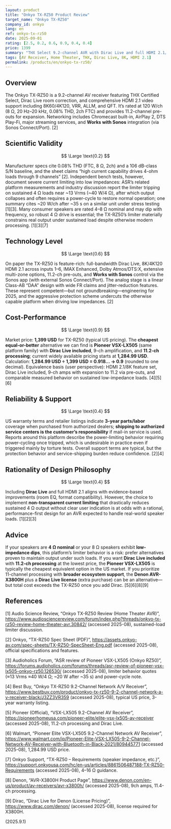 ```yaml
---
layout: product
title: "Onkyo TX-RZ50 Product Review"
target_name: "Onkyo TX-RZ50"
company_id: onkyo
lang: en
ref: onkyo-tx-rz50
date: 2025-09-01
rating: [2.5, 0.2, 0.6, 0.9, 0.4, 0.4]
price: 1399
summary: "THX Select 9.2-channel AVR with Dirac Live and full HDMI 2.1/8K support; however, bench tests show aggressive 4-ohm power limiting that materially reduces real output under sustained load"
tags: [AV Receiver, Home Theater, THX, Dirac Live, 8K, HDMI 2.1]
permalink: /products/en/onkyo-tx-rz50/
---
```


## Overview

The Onkyo TX-RZ50 is a 9.2-channel AV receiver featuring THX Certified Select, Dirac Live room correction, and comprehensive HDMI 2.1 video support including 8K60/4K120, VRR, ALLM, and QFT. It’s rated at 120 W/ch (8 Ω, 20 Hz–20 kHz, 0.08% THD, 2ch FTC) and provides 11.2-channel pre-outs for expansion. Networking includes Chromecast built-in, AirPlay 2, DTS Play-Fi, major streaming services, and **Works with Sonos** integration (via Sonos Connect/Port). [2]

## Scientific Validity

$$ \Large \text{0.2} $$

Manufacturer specs cite 0.08% THD (FTC, 8 Ω, 2ch) and a 106 dB-class S/N baseline, and the sheet claims “high current capability drives 4-ohm loads through 9 channels” [2]. Independent bench tests, however, document severe current limiting into low impedances: ASR’s related platform measurements and industry discussion report the limiter tripping on sustained 4 Ω loads near ~13 Vrms (~40 W/4 Ω), after which output collapses and often requires a power-cycle to restore normal operation; one summary cites ~20 W/ch after ~35 s on a similar unit under stress testing [1][3]. Many consumer speakers are rated 4–8 Ω nominal and may dip with frequency, so robust 4 Ω drive is essential; the TX-RZ50’s limiter materially constrains real output under sustained load despite otherwise modern processing. [1][3][7]

## Technology Level

$$ \Large \text{0.6} $$

On paper the TX-RZ50 is feature-rich: full-bandwidth Dirac Live, 8K/4K120 HDMI 2.1 across inputs 1–6, IMAX Enhanced, Dolby Atmos/DTS:X, extensive multi-zone options, 11.2-ch pre-outs, and **Works with Sonos** control via the Sonos app (with external Sonos Connect/Port). The analog stage is a linear Class-AB “DAA” design with wide FR claims and jitter-reduction features. These represent competent—but not groundbreaking—engineering for 2025, and the aggressive protection scheme undercuts the otherwise capable platform when driving low impedances. [2]

## Cost-Performance

$$ \Large \text{0.9} $$

Market price: **1,399 USD** for TX-RZ50 (typical US pricing). The **cheapest equal-or-better** alternative we can find is **Pioneer VSX-LX505** (same platform family) with **Dirac Live included**, 9-ch amplification, and **11.2-ch processing**; current widely available pricing starts at **1,284.99 USD**. Calculation: **1,284.99 USD ÷ 1,399 USD = 0.918… → 0.9** (rounded to one decimal). Equivalence basis (user perspective): HDMI 2.1/8K feature set, Dirac Live included, 9-ch amps with expansion to 11.2 via pre-outs, and comparable measured behavior on sustained low-impedance loads. [4][5][6]

## Reliability & Support

$$ \Large \text{0.4} $$

US warranty terms and retailer listings indicate **3-year parts/labor** coverage when purchased from authorized dealers; **shipping to authorized service centers is the customer’s responsibility** if mail-in service is used. Reports around this platform describe the power-limiting behavior requiring power-cycling once tripped, which is undesirable in practice even if triggered mainly by torture tests. Overall support terms are typical, but the protection behavior and service-shipping burden reduce confidence. [2][4]

## Rationality of Design Philosophy

$$ \Large \text{0.4} $$

Including **Dirac Live** and full HDMI 2.1 aligns with evidence-based improvements (room EQ, format compatibility). However, the choice to implement **non-transparent current limiting** that drastically reduces sustained 4 Ω output without clear user indication is at odds with a rational, performance-first design for an AVR expected to handle real-world speaker loads. [1][2][3]

## Advice

If your speakers are **4 Ω nominal** or your 8 Ω speakers exhibit **low-impedance dips**, this platform’s limiter behavior is a risk: prefer alternatives proven to maintain output under such loads. If you want **Dirac Live included** with **11.2-ch processing** at the lowest price, the **Pioneer VSX-LX505** is typically the cheapest equivalent option in the US market. If you prioritize 11-channel processing with **broader ecosystem support**, the **Denon AVR-X3800H** plus a **Dirac Live license** (extra purchase) can be an alternative—but total cost exceeds the TX-RZ50 once you add Dirac. [5][6][8][9]

## References

[1] Audio Science Review, “Onkyo TX-RZ50 Review (Home Theater AVR)”, https://www.audiosciencereview.com/forum/index.php?threads/onkyo-tx-rz50-review-home-theater-avr.30842/ (accessed 2025-08), sustained-load limiter discussion.

[2] Onkyo, “TX-RZ50 Spec Sheet (PDF)”, https://assets.onkyo-av.com/spec-sheets/TX-RZ50-SpecSheet-Eng.pdf (accessed 2025-08), official specifications and features.

[3] Audioholics Forum, “ASR review of Pioneer VSX-LX505 (Onkyo RZ50)”, https://forums.audioholics.com/forums/threads/asr-review-of-pioneer-vsx-lx505-onkyo-rz50.126530/ (accessed 2025-08), limiter behavior quotes (≈13 Vrms ≈40 W/4 Ω; ~20 W after ~35 s) and power-cycle note.

[4] Best Buy, “Onkyo TX-RZ50 9.2-Channel Network A/V Receiver”, https://www.bestbuy.com/product/onkyo-tx-rz50-9-2-channel-network-a-v-receiver-black/J3ZZ3VR359 (accessed 2025-08), typical US price, 3-year warranty listing.

[5] Pioneer (Official), “VSX-LX505 9.2-Channel AV Receiver”, https://pioneerhomeusa.com/pioneer-elite/elite-vsx-lx505-av-receiver (accessed 2025-08), 11.2-ch processing and Dirac Live.

[6] Walmart, “Pioneer Elite VSX-LX505 9.2-Channel Network AV Receiver”, https://www.walmart.com/ip/Pioneer-Elite-VSX-LX505-9-2-Channel-Network-AV-Receiver-with-Bluetooth-in-Black-2021/809445771 (accessed 2025-08), 1,284.99 USD price.

[7] Onkyo Support, “TX-RZ50 – Requirements (speaker impedance, etc.)”, https://support.onkyousa.com/hc/en-us/articles/8861506487188-TX-RZ50-Requirements (accessed 2025-08), 4–16 Ω guidance.

[8] Denon, “AVR-X3800H Product Page”, https://www.denon.com/en-us/product/av-receivers/avr-x3800h/ (accessed 2025-08), 9ch amps, 11.4-ch processing.

[9] Dirac, “Dirac Live for Denon (License Pricing)”, https://www.dirac.com/denon/ (accessed 2025-08), license required for X3800H.

(2025.9.1)

